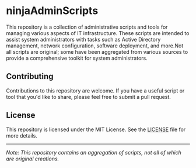 # ninjaAdminScripts

This repository is a collection of administrative scripts and tools for managing various aspects of IT infrastructure. These scripts are intended to assist system administrators with tasks such as Active Directory management, network configuration, software deployment, and more.Not all scripts are original; some have been aggregated from various sources to provide a comprehensive toolkit for system administrators.

## Contributing

Contributions to this repository are welcome. If you have a useful script or tool that you'd like to share, please feel free to submit a pull request.

## License

This repository is licensed under the MIT License. See the [LICENSE](LICENSE) file for more details.

---

*Note: This repository contains an aggregation of scripts, not all of which are original creations.*

